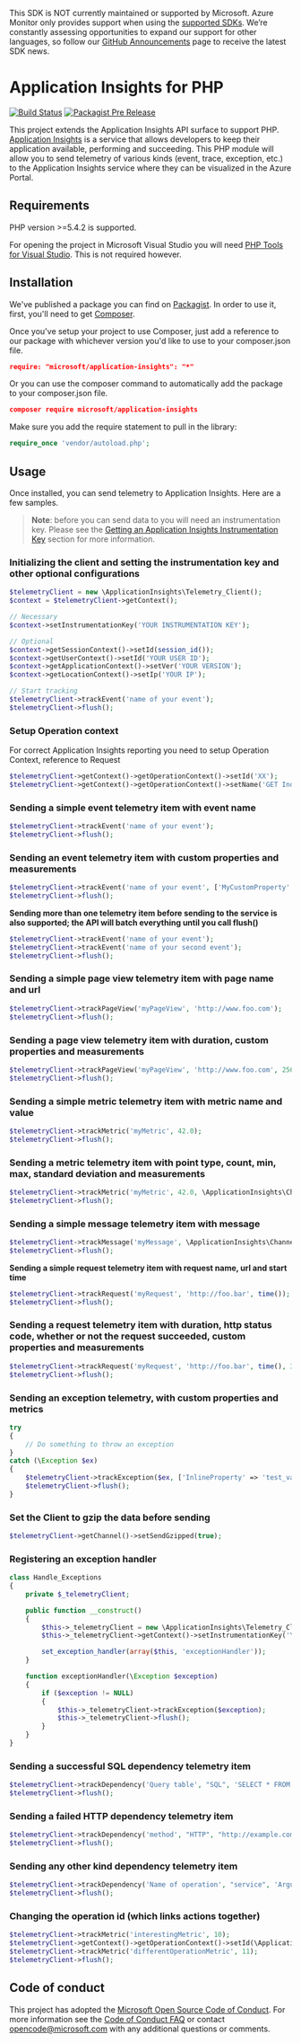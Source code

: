 This SDK is NOT currently maintained or supported by Microsoft. Azure Monitor only provides support when using the [supported SDKs](https://docs.microsoft.com/en-us/azure/azure-monitor/app/platforms#unsupported-community-sdks). We’re constantly assessing opportunities to expand our support for other languages, so follow our [GitHub Announcements](https://github.com/microsoft/ApplicationInsights-Announcements/issues) page to receive the latest SDK news.

# Application Insights for PHP

[![Build Status](https://travis-ci.org/Microsoft/ApplicationInsights-PHP.svg?branch=master)](https://travis-ci.org/Microsoft/ApplicationInsights-PHP) 
[![Packagist Pre Release](https://img.shields.io/packagist/vpre/microsoft/application-insights.svg)](https://packagist.org/packages/microsoft/application-insights)

This project extends the Application Insights API surface to support PHP.
[Application
Insights](https://azure.microsoft.com/services/application-insights/) is a
service that allows developers to keep their application available,  performing
and succeeding. This PHP module will allow you to send telemetry of various
kinds (event, trace, exception, etc.) to the Application Insights service where
they can be visualized in the Azure Portal.

## Requirements

PHP version >=5.4.2 is supported.

For opening the project in Microsoft Visual Studio you will need [PHP Tools for Visual Studio](https://www.devsense.com/products/php-tools). This is not required however.

## Installation

We've published a package you can find on [Packagist](https://packagist.org/packages/microsoft/application-insights). In order to use it, first, you'll need to get [Composer](https://getcomposer.org/).

Once you've setup your project to use Composer, just add a reference to our package with whichever version you'd like to use to your composer.json file.

```json
require: "microsoft/application-insights": "*"
```

Or you can use the composer command to automatically add the package to your composer.json file.

```json
composer require microsoft/application-insights
```

Make sure you add the require statement to pull in the library:

```php
require_once 'vendor/autoload.php';
```

## Usage

Once installed, you can send telemetry to Application Insights. Here are a few samples.

>**Note**: before you can send data to you will need an instrumentation key. Please see the [Getting an Application Insights Instrumentation Key](https://github.com/Microsoft/AppInsights-Home/wiki#getting-an-application-insights-instrumentation-key) section for more information.

### Initializing the client and setting the instrumentation key and other optional configurations

```php
$telemetryClient = new \ApplicationInsights\Telemetry_Client();
$context = $telemetryClient->getContext();

// Necessary
$context->setInstrumentationKey('YOUR INSTRUMENTATION KEY');

// Optional
$context->getSessionContext()->setId(session_id());
$context->getUserContext()->setId('YOUR USER ID');
$context->getApplicationContext()->setVer('YOUR VERSION');
$context->getLocationContext()->setIp('YOUR IP');

// Start tracking
$telemetryClient->trackEvent('name of your event');
$telemetryClient->flush();
```

### Setup Operation context

For correct Application Insights reporting you need to setup Operation Context,
reference to Request

```php
$telemetryClient->getContext()->getOperationContext()->setId('XX');
$telemetryClient->getContext()->getOperationContext()->setName('GET Index');
```

### Sending a simple event telemetry item with event name

```php
$telemetryClient->trackEvent('name of your event');
$telemetryClient->flush();
```

### Sending an event telemetry item with custom properties and measurements

```php
$telemetryClient->trackEvent('name of your event', ['MyCustomProperty' => 42, 'MyCustomProperty2' => 'test'], ['duration', 42]);
$telemetryClient->flush();
```

**Sending more than one telemetry item before sending to the service is also
supported; the API will batch everything until you call flush()**

```php
$telemetryClient->trackEvent('name of your event');
$telemetryClient->trackEvent('name of your second event');
$telemetryClient->flush();
```

### Sending a simple page view telemetry item with page name and url

```php
$telemetryClient->trackPageView('myPageView', 'http://www.foo.com');
$telemetryClient->flush();
```

### Sending a page view telemetry item with duration, custom properties and measurements

```php
$telemetryClient->trackPageView('myPageView', 'http://www.foo.com', 256, ['InlineProperty' => 'test_value'], ['duration' => 42.0]);
$telemetryClient->flush();
```

### Sending a simple metric telemetry item with metric name and value

```php
$telemetryClient->trackMetric('myMetric', 42.0);
$telemetryClient->flush();
```

### Sending a metric telemetry item with point type, count, min, max, standard deviation and measurements

```php
$telemetryClient->trackMetric('myMetric', 42.0, \ApplicationInsights\Channel\Contracts\Data_Point_Type::Aggregation, 5, 0, 1, 0.2, ['InlineProperty' => 'test_value']);
$telemetryClient->flush();
```

### Sending a simple message telemetry item with message

```php
$telemetryClient->trackMessage('myMessage', \ApplicationInsights\Channel\Contracts\Message_Severity_Level::INFORMATION, ['InlineProperty' => 'test_value']);
$telemetryClient->flush();
```

**Sending a simple request telemetry item with request name, url and start
time**

```php
$telemetryClient->trackRequest('myRequest', 'http://foo.bar', time());
$telemetryClient->flush();
```

### Sending a request telemetry item with duration, http status code, whether or not the request succeeded, custom properties and measurements

```php
$telemetryClient->trackRequest('myRequest', 'http://foo.bar', time(), 3754, 200, true, ['InlineProperty' => 'test_value'], ['duration_inner' => 42.0]);
$telemetryClient->flush();
```

### Sending an exception telemetry, with custom properties and metrics

```php
try
{
    // Do something to throw an exception
}
catch (\Exception $ex)
{
    $telemetryClient->trackException($ex, ['InlineProperty' => 'test_value'], ['duration_inner' => 42.0]);
    $telemetryClient->flush();
}
```

### Set the Client to gzip the data before sending

```php
$telemetryClient->getChannel()->setSendGzipped(true);
```

### Registering an exception handler

```php
class Handle_Exceptions
{
    private $_telemetryClient;

    public function __construct()
    {
        $this->_telemetryClient = new \ApplicationInsights\Telemetry_Client();
        $this->_telemetryClient->getContext()->setInstrumentationKey('YOUR INSTRUMENTATION KEY');

        set_exception_handler(array($this, 'exceptionHandler'));
    }

    function exceptionHandler(\Exception $exception)
    {
        if ($exception != NULL)
        {
            $this->_telemetryClient->trackException($exception);
            $this->_telemetryClient->flush();
        }
    }
}
```

### Sending a successful SQL dependency telemetry item

```php
$telemetryClient->trackDependency('Query table', "SQL", 'SELECT * FROM table;', time(), 122, true);
$telemetryClient->flush();
```

### Sending a failed HTTP dependency telemetry item

```php
$telemetryClient->trackDependency('method', "HTTP", "http://example.com/api/method", time(), 324, false, 503);
$telemetryClient->flush();
```

### Sending any other kind dependency telemetry item

```php
$telemetryClient->trackDependency('Name of operation', "service", 'Arguments', time(), 23, true);
$telemetryClient->flush();
```

### Changing the operation id (which links actions together)

```php
$telemetryClient->trackMetric('interestingMetric', 10);
$telemetryClient->getContext()->getOperationContext()->setId(\ApplicationInsights\Channel\Contracts\Utils::returnGuid())
$telemetryClient->trackMetric('differentOperationMetric', 11);
$telemetryClient->flush();
```
## Code of conduct

This project has adopted the [Microsoft Open Source Code of Conduct](https://opensource.microsoft.com/codeofconduct/). For more information see the [Code of Conduct FAQ](https://opensource.microsoft.com/codeofconduct/faq/) or contact [opencode@microsoft.com](mailto:opencode@microsoft.com) with any additional questions or comments.
